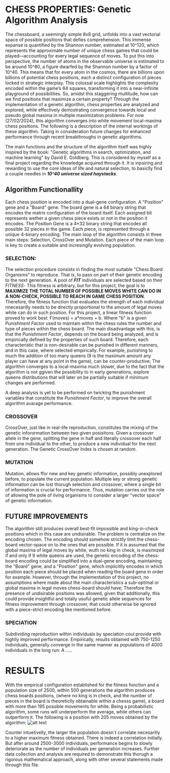 # CHESS PROPERTIES: Genetic Algorithm Analysis

The chessboard, a seemingly simple 8x8 grid, unfolds into a vast vectorial space of possible positions that defies comprehension. This immense expanse is quantified by the Shannon number, estimated at 10^120, which represents the approximate number of unique chess games that could be played—accounting for every legal sequence of moves. To put this into perspective, the number of atoms in the observable universe is estimated to be around 10^80, a figure dwarfed by the Shannon number by a factor of 10^40. This means that for every atom in the cosmos, there are billions upon billions of potential chess positions, each a distinct configuration of pieces locked in strategic interplay. This colossal scale highlights the complexity encoded within the game’s 64 squares, transforming it into a near-infinite playground of possibilities. So, amidst this staggering multitude, how can we find positions that maximize a certain property?
Through the implementation of a genetic algorithm, chess properties are analyzed and explored, while effectively demostrating convergence towards local and pseudo global maxima in multiple maximization problems.
For now (27/02/2024), this algorithm converges into white movement local-maxima chess positions.
The following is a description of the internal workings of these algorithm. Taking in consideration future changes for enhanced performance through recent breakthroughs in genetic algorithms.

The main functions and the structure of the algorithm itself was highly inspired by the book: "Genetic algorithms in search, optimization, and machine learning" by David E. Goldberg. This is considered by myself as a final project regarding the knowledge acquired through it. It is inpsiring and rewarding to use the core ideas of life and natural selection, to basiclly find a couple needles in _**10^40 universe sized haystacks**_.

## Algorithm Functionallity

Each chess position is encoded into a dual-gene configuration. A "Position" gene and a "Board" gene. 
The board gene is a 64 binary string that encodes the matrix configuration of the board itself. Each assigned bit represents wether a given chess piece exists or not in the position it encodes. 
The Position Gene is a 4*32 binary string that encodes all possible 32 pieces in the game. Each piece, is represented through a unique 4-binary encoding. 
The main loop of the algorithm consists in three main steps: Selection, CrossOver and Mutation. Each piece of the main loop is key to create a suitable and incresinglly evolving population.

### **SELECTION:**
The selection procedure consists in finding the most suitable "Chess Board Organisms" to reproduce. That is, to pass on part of their genetic encoding to the next generation. A pool of _**FIT**_ individuals are selected based on their _FITNESS_- This fitness is arbitrary, but for this project, the goal is to **MAXIMIZE THE TOTAL NUMBER OF POSSIBLE MOVES WHITE CAN DO IN A NON-CHECK, POSSIBLE TO REACH IN GAME CHESS POSITION**. Therefore, the fitness function that evaluates the strength of each individual nnecesarilly needs to be directly proportional to the amount of legal moves white can do in such position. 
For this project, a linear fitness function proved to work best: F(moves) = a*moves + b. Where "b" is a given *Punishment Factor* used to maintain within the chess rules the number and type of pieces within the chess board. The main disadvantage with this, is that the *Punishment Factor*, depends on the board being analyzed, and is empirically defined by the properties of such board. Therefore, each characteristic that is non-desirable can be punished in different manners, and in this case, where selected empirically. For example, punishing to much the addition of too many queens (9 is the maximum amount any player can have at any point in the game), can be counter-productive; The algorithm converges to a local-maxima much slower, due to the fact that the algorithm is not ggiven the possibility to in early generations, explore queens distributions that will later on be partially suitable if minimum changes are performed.

A deep analysis is yet to be performed on twicking the punishment variables that constitute the *Punishment Factor*, to improve the overall algorithm avarage performance. 

### **CROSSOVER**
CrossOver, just like in real-life reproduction, constitutes the mixing of the genetic inforormation between two given posisitons. Given a crossover allele in the gene, splitting the gene in half and literally crossover each half from one individual to the other, to produce a new individual for the next generation.
The Genetic CrossOver Index is chosen at random.

### **MUTATION**
Mutation, allows ffor new and key genetic information, possibly unexplored before, to populate the current population. Multiple key or strong genetic information can be lost thorugh selection and crossover, where a single bit of information is crucial for performance. Thus, mutation carries out the role of allowing the pole of living organisms to consider a larger "vector space" of genetic information.

## **FUTURE IMPROVEMENTS**
The algorithm still produces overall best-fit impossible and king-in-check positions which in this case are undisirable. The problem is centralize on the encoding chosen. 
The encoding should somehow strictlly limit the chess-board vector-space on to the ones that are possible. If it is assumed that the global maxima of legal moves by white, wuth no king in check, is maximized if and only if 9 white queens are used, the genetic encoding of the chess-board encoding could be simplified into a dual-gene encoding, maintaining the "Board" gene, and a "Position" gene, which implicitlly encodes in which position each piece should be placed when reading the board gene in order for example. However, through the implementation of this project, no assumptions where made about the main characteristics a sub-optimal or global maxima in legal moves chess-board should have; Therefore the presence of undisirable positions was allowed, given that additionally, this could provide insightful and totally usuful genetic allele sequences for fitness improvement through crossover, that could otherwise be ignored with a piece-strict encoding like mentioned before.

### SPECIATION

Subdividing reproduction within individuals by speciation coul provide with highlly improved performance. Empirically, results obtained with 750-1250 individuals, generally converge in the same manner as populations of 4000 individuals in the long run: A .....

# RESULTS

With the empirical configuration established for the fitness function and a population size of 2500, within 500 generations the algorithm produces chess boards positions, (where no king is in check, and the number of pieces in the board is theoreticlly obtainable within a chesss game), a board with more than 195 possible movements for white. Being a probabilistic algorithm, some runs will underperform the average, while others can outperform it. The following is a position with 205 moves obtained by the algorithm:
![alt text]([https://github.com/SantinoAggosti/GeneticAlgortihmForChessPropertiesStudy/blob/master/images/206%20-%202Q4B-5Q2-3Q4-Q5Q1-4Q3-1R5Q-1BR1Q3-1kn1K1Q1%20b%20-%20-%200%201.jpg])



Counter intuetivelly, the larger the population doesn´t correlate necesarilly to a higher maximum fitness obtained. There is indeed a correlation initially. But after around 2500-3000 individuals, performance begins to slowly deteriorate as the number of individuals per generation increases. Further data collection and analysis are required to demonstrate this thorugh a rigorous mathematical approach, along with other several statements made through this file.
